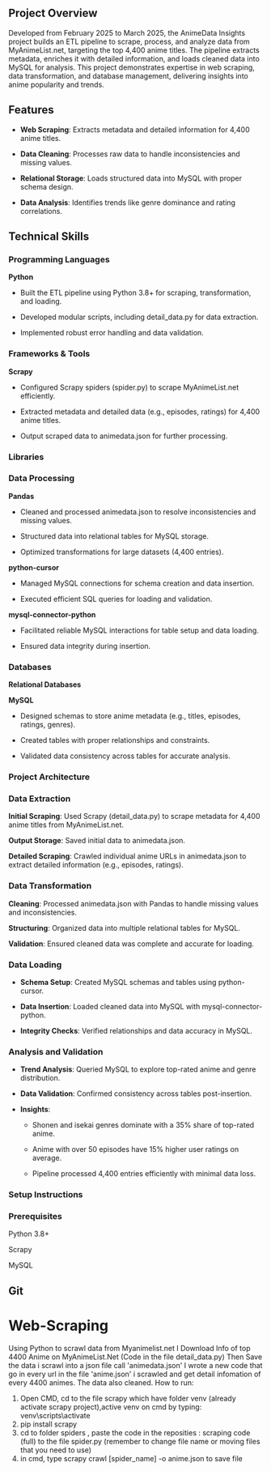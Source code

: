## Project Overview

Developed from February 2025 to March 2025, the AnimeData Insights project builds an ETL pipeline to scrape, process, and analyze data from MyAnimeList.net, targeting the top 4,400 anime titles. The pipeline extracts metadata, enriches it with detailed information, and loads cleaned data into MySQL for analysis. This project demonstrates expertise in web scraping, data transformation, and database management, delivering insights into anime popularity and trends.

## Features





- **Web Scraping**: Extracts metadata and detailed information for 4,400 anime titles.



- **Data Cleaning**: Processes raw data to handle inconsistencies and missing values.



- **Relational Storage**: Loads structured data into MySQL with proper schema design.



- **Data Analysis**: Identifies trends like genre dominance and rating correlations.

## Technical Skills

### **Programming Languages**

**Python**





  - Built the ETL pipeline using Python 3.8+ for scraping, transformation, and loading.



  - Developed modular scripts, including detail_data.py for data extraction.



  - Implemented robust error handling and data validation.

### **Frameworks & Tools**

**Scrapy**





  - Configured Scrapy spiders (spider.py) to scrape MyAnimeList.net efficiently.



  - Extracted metadata and detailed data (e.g., episodes, ratings) for 4,400 anime titles.



  - Output scraped data to animedata.json for further processing.

### **Libraries**

### Data Processing

**Pandas**




  - Cleaned and processed animedata.json to resolve inconsistencies and missing values.



  - Structured data into relational tables for MySQL storage.



  - Optimized transformations for large datasets (4,400 entries).

**python-cursor**





  - Managed MySQL connections for schema creation and data insertion.



  - Executed efficient SQL queries for loading and validation.

**mysql-connector-python**





  - Facilitated reliable MySQL interactions for table setup and data loading.



  - Ensured data integrity during insertion.

### **Databases**

**Relational Databases**

**MySQL**





  - Designed schemas to store anime metadata (e.g., titles, episodes, ratings, genres).



  - Created tables with proper relationships and constraints.



  - Validated data consistency across tables for accurate analysis.

### **Project Architecture**

### Data Extraction





**Initial Scraping**: Used Scrapy (detail_data.py) to scrape metadata for 4,400 anime titles from MyAnimeList.net.



**Output Storage**: Saved initial data to animedata.json.



**Detailed Scraping**: Crawled individual anime URLs in animedata.json to extract detailed information (e.g., episodes, ratings).

### Data Transformation





**Cleaning**: Processed animedata.json with Pandas to handle missing values and inconsistencies.



**Structuring**: Organized data into multiple relational tables for MySQL.



**Validation**: Ensured cleaned data was complete and accurate for loading.

### Data Loading





- **Schema Setup**: Created MySQL schemas and tables using python-cursor.



- **Data Insertion**: Loaded cleaned data into MySQL with mysql-connector-python.



- **Integrity Checks**: Verified relationships and data accuracy in MySQL.

### Analysis and Validation





- **Trend Analysis**: Queried MySQL to explore top-rated anime and genre distribution.



- **Data Validation**: Confirmed consistency across tables post-insertion.



- **Insights**:





  - Shonen and isekai genres dominate with a 35% share of top-rated anime.



  - Anime with over 50 episodes have 15% higher user ratings on average.



  - Pipeline processed 4,400 entries efficiently with minimal data loss.

### **Setup Instructions**
### Prerequisites





Python 3.8+



Scrapy



MySQL



Git
----------------------------------------------------------------------------
# Web-Scraping
Using Python to scrawl data from Myanimelist.net
I Download Info of top 4400 Anime on MyAnimeList.Net (Code in the file detail_data.py)
Then Save the data i scrawl into a json file call 'animedata.json'
I wrote a new code that go in every url in the file 'anime.json' i scrawled and get detail infomation of every 4400 animes. The data also cleaned.
How to run: 
1. Open CMD, cd to the file scrapy which have folder venv (already activate scrapy project),active venv on cmd by typing: venv\scripts\activate
2. pip install scrapy
3. cd to folder spiders , paste the code in the reposities : scraping code (full) to the file spider.py (remember to change file name or moving files that you need to use)
4. in cmd, type   scrapy crawl [spider_name] -o anime.json    to save file
